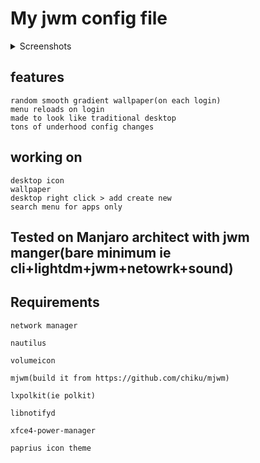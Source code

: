# My jwm config file


<details>
## <summary>Screenshots</summary>

[Imgur](https://imgur.com/a/78V8hyS) 
    
![b](https://i.imgur.com/rTZ6ZDr.png)
    
![b](https://i.imgur.com/rTZ6ZDr.png)

![c](https://i.imgur.com/1UHTI59.png)

![d](https://i.imgur.com/w6Mfk7o.png)

![e](https://i.imgur.com/cHuxSoN.png)
</details>

## features
    
    random smooth gradient wallpaper(on each login)
    menu reloads on login
    made to look like traditional desktop
    tons of underhood config changes

## working on

    desktop icon
    wallpaper
    desktop right click > add create new
    search menu for apps only

## Tested on Manjaro architect with jwm manger(bare minimum ie cli+lightdm+jwm+netowrk+sound)

## Requirements

    network manager
    
    nautilus
    
    volumeicon
    
    mjwm(build it from https://github.com/chiku/mjwm)
    
    lxpolkit(ie polkit)
    
    libnotifyd
    
    xfce4-power-manager
    
    paprius icon theme

